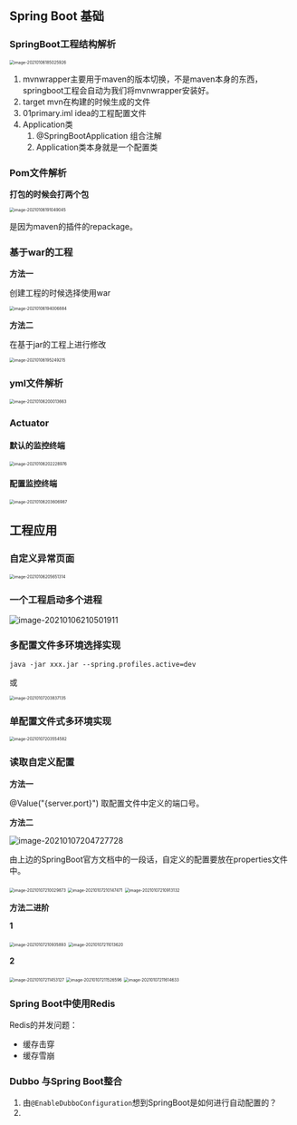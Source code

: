 ## Spring Boot 基础

### SpringBoot工程结构解析

<img src="Spring%20Boot/image-20210106185025926.png" alt="image-20210106185025926" style="zoom:50%;" />

1. mvnwrapper主要用于maven的版本切换，不是maven本身的东西，springboot工程会自动为我们将mvnwrapper安装好。
2. target mvn在构建的时候生成的文件
3. 01primary.iml  idea的工程配置文件
4. Application类
   1. @SpringBootApplication 组合注解
   2. Application类本身就是一个配置类



### Pom文件解析

**打包的时候会打两个包**

<img src="Spring%20Boot/image-20210106191049045.png" alt="image-20210106191049045" style="zoom:50%;" />

是因为maven的插件的repackage。



### 基于war的工程

**方法一**

创建工程的时候选择使用war

<img src="Spring%20Boot/image-20210106194006884.png" alt="image-20210106194006884" style="zoom:50%;" />

**方法二**

在基于jar的工程上进行修改

<img src="Spring%20Boot/image-20210106195249215.png" alt="image-20210106195249215" style="zoom:50%;" />



### yml文件解析

<img src="Spring%20Boot/image-20210106200013663.png" alt="image-20210106200013663" style="zoom:50%;" />



### Actuator

#### 默认的监控终端

<img src="Spring%20Boot/image-20210106202228976.png" alt="image-20210106202228976" style="zoom:50%;" />



#### 配置监控终端

<img src="Spring%20Boot/image-20210106203606987.png" alt="image-20210106203606987" style="zoom:50%;" />



## 工程应用



### 自定义异常页面

<img src="Spring%20Boot/image-20210106205651314.png" alt="image-20210106205651314" style="zoom:50%;" />



### 一个工程启动多个进程

![image-20210106210501911](Spring%20Boot/image-20210106210501911.png)



### 多配置文件多环境选择实现

```shell
java -jar xxx.jar --spring.profiles.active=dev
```

或

<img src="Spring%20Boot/image-20210107203837135.png" alt="image-20210107203837135" style="zoom:50%;" />

### 单配置文件式多环境实现

<img src="Spring%20Boot/image-20210107203554582.png" alt="image-20210107203554582" style="zoom:50%;" />



### 读取自定义配置

**方法一**

@Value("{server.port}") 取配置文件中定义的端口号。

**方法二**

![image-20210107204727728](Spring%20Boot/image-20210107204727728.png)

由上边的SpringBoot官方文档中的一段话，自定义的配置要放在properties文件中。

<img src="Spring%20Boot/image-20210107210029873.png" alt="image-20210107210029873" style="zoom:50%;" />

<img src="Spring%20Boot/image-20210107210147471.png" alt="image-20210107210147471" style="zoom:50%;" />

<img src="Spring%20Boot/image-20210107210913132.png" alt="image-20210107210913132" style="zoom:50%;" />



**方法二进阶**

**1**

<img src="Spring%20Boot/image-20210107210935893.png" alt="image-20210107210935893" style="zoom:50%;" />

<img src="Spring%20Boot/image-20210107211013620.png" alt="image-20210107211013620" style="zoom:50%;" />

**2**

<img src="Spring%20Boot/image-20210107211453127.png" alt="image-20210107211453127" style="zoom:50%;" />

<img src="Spring%20Boot/image-20210107211526596.png" alt="image-20210107211526596" style="zoom:50%;" />

<img src="Spring%20Boot/image-20210107211614633.png" alt="image-20210107211614633" style="zoom:50%;" />

### Spring Boot中使用Redis

Redis的并发问题：

* 缓存击穿
* 缓存雪崩



### Dubbo 与Spring Boot整合

1. 由`@EnableDubboConfiguration`想到SpringBoot是如何进行自动配置的？
2. 







